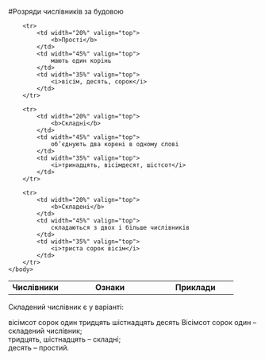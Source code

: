 #Розряди числiвникiв за будовою



<table style="width: 90%;" align="center">
    <body>
        <tr>  
            <td width="20%" align="center" valign="top">
                <b>Числiвники</b>
            </td>
            <td width="45%" align="center" valign="top">
                <b>Ознаки</b>
            </td> 
            <td width="35%" align="center" valign="top">
                <b>Приклади</b>
            </td>                    
        </tr>

        <tr>
            <td width="20%" valign="top">
                <b>Простi</b>
            </td>  
            <td width="45%" valign="top">
                мають один корiнь
            </td>
            <td width="35%" valign="top">
                <i>вiсiм, десять, сорок</i>
            </td>                 
        </tr>

        <tr>
            <td width="20%" valign="top">
                <b>Складнi</b>
            </td>  
            <td width="45%" valign="top">
                об’єднують два коренi в одному словi
            </td>
            <td width="35%" valign="top">
                <i>тринадцять, вiсiмдесят, шiстсот</i>
            </td>                 
        </tr>

        <tr>
            <td width="20%" valign="top">
                <b>Складенi</b>
            </td>  
            <td width="45%" valign="top">
                складаються з двох i бiльше числiвникiв
            </td>
            <td width="35%" valign="top">
                <i>триста сорок вiсiм</i>
            </td>                 
        </tr>        
    </body>
</table>

<quiz> 
    <question>
       <p>Складений числівник є у варіанті:</p>
           <answer correct>вісімсот сорок один</answer>
           <answer>тридцять</answer>
           <answer>шістнадцять</answer>
           <answer>десять</answer>
      <explanation>
Вісімсот сорок один – складений числівник;<br>тридцять, шістнадцять – складні;<br>десять – простий.
</explanation>
    </question>
</quiz> 
